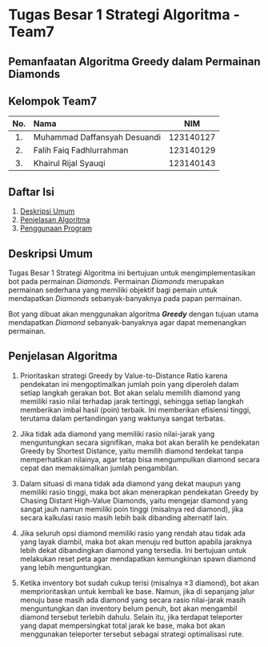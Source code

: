 # Tugas Besar 1 Strategi Algoritma - Team7
## Pemanfaatan Algoritma Greedy dalam Permainan Diamonds

## Kelompok Team7
| No. | Nama                     |   NIM    |
|:---:|:-------------------------|:--------:|
| 1.  | Muhammad Daffansyah Desuandi | 123140127 |
| 2.  | Falih Faiq Fadhlurrahman    | 123140129 |
| 3.  | Khairul Rijal Syauqi    | 123140143 |

## Daftar Isi
1. [Deskripsi Umum](#deskripsi-umum)
2. [Penjelasan Algoritma](#penjelasan-algoritma)
3. [Penggunaan Program](#penggunaan-program)

## Deskripsi Umum
Tugas Besar 1 Strategi Algoritma ini bertujuan untuk mengimplementasikan bot pada permainan _Diamonds_. Permainan _Diamonds_ merupakan permainan sederhana yang memiliki objektif bagi pemain untuk mendapatkan _Diamonds_ sebanyak-banyaknya pada papan permainan.

Bot yang dibuat akan menggunakan algoritma _**Greedy**_ dengan tujuan utama mendapatkan _Diamond_ sebanyak-banyaknya agar dapat memenangkan permainan.

## Penjelasan Algoritma
1. Prioritaskan strategi Greedy by Value-to-Distance Ratio karena pendekatan ini mengoptimalkan jumlah poin yang diperoleh dalam setiap langkah gerakan bot. Bot akan selalu memilih diamond yang memiliki rasio nilai terhadap jarak tertinggi, sehingga setiap langkah memberikan imbal hasil (poin) terbaik. Ini memberikan efisiensi tinggi, terutama dalam pertandingan yang waktunya sangat terbatas.

2. Jika tidak ada diamond yang memiliki rasio nilai-jarak yang menguntungkan secara signifikan, maka bot akan beralih ke pendekatan Greedy by Shortest Distance, yaitu memilih diamond terdekat tanpa memperhatikan nilainya, agar tetap bisa mengumpulkan diamond secara cepat dan memaksimalkan jumlah pengambilan.

3. Dalam situasi di mana tidak ada diamond yang dekat maupun yang memiliki rasio tinggi, maka bot akan menerapkan pendekatan Greedy by Chasing Distant High-Value Diamonds, yaitu mengejar diamond yang sangat jauh namun memiliki poin tinggi (misalnya red diamond), jika secara kalkulasi rasio masih lebih baik dibanding alternatif lain.

4. Jika seluruh opsi diamond memiliki rasio yang rendah atau tidak ada yang layak diambil, maka bot akan menuju red button apabila jaraknya lebih dekat dibandingkan diamond yang tersedia. Ini bertujuan untuk melakukan reset peta agar mendapatkan kemungkinan spawn diamond yang lebih menguntungkan.

5. Ketika inventory bot sudah cukup terisi (misalnya ≥3 diamond), bot akan memprioritaskan untuk kembali ke base. Namun, jika di sepanjang jalur menuju base masih ada diamond yang secara rasio nilai-jarak masih menguntungkan dan inventory belum penuh, bot akan mengambil diamond tersebut terlebih dahulu. Selain itu, jika terdapat teleporter yang dapat mempersingkat total jarak ke base, maka bot akan menggunakan teleporter tersebut sebagai strategi optimalisasi rute.
